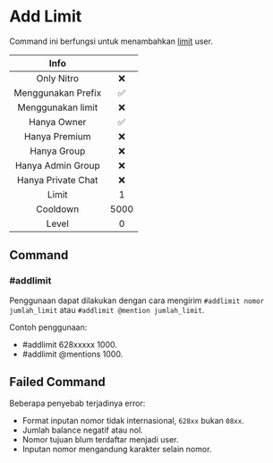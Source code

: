 # Add Limit

Command ini berfungsi untuk menambahkan [limit](../../category/limit) user.

|                       Info                        |      |
| :-----------------------------------------------: | :--: |
| <div class="label license nitro">Only Nitro</div> |  ❌  |
|                Menggunakan Prefix                 |  ✅  |
|                 Menggunakan limit                 |  ❌  |
|                    Hanya Owner                    |  ✅  |
|                   Hanya Premium                   |  ❌  |
|                    Hanya Group                    |  ❌  |
|                 Hanya Admin Group                 |  ❌  |
|                Hanya Private Chat                 |  ❌  |
|                       Limit                       |  1   |
|                     Cooldown                      | 5000 |
|                       Level                       |  0   |

## Command

### #addlimit

Penggunaan dapat dilakukan dengan cara mengirim `#addlimit nomor jumlah_limit` atau `#addlimit @mention jumlah_limit`.

Contoh penggunaan:

- #addlimit 628xxxxx 1000.
- #addlimit @mentions 1000.

## Failed Command

Beberapa penyebab terjadinya error:

- Format inputan nomor tidak internasional, `628xx` bukan `08xx`.
- Jumlah balance negatif atau nol.
- Nomor tujuan blum terdaftar menjadi user.
- Inputan nomor mengandung karakter selain nomor.
